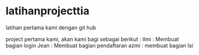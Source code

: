 # latihanprojecttia
latihan pertama kami dengan git hub

project pertama kami, akan kami bagi sebagai berikut :
Ilmi : Membuat bagian login
Jean : Membuat bagian pendaftaran
azmi : membuat bagian Isi
